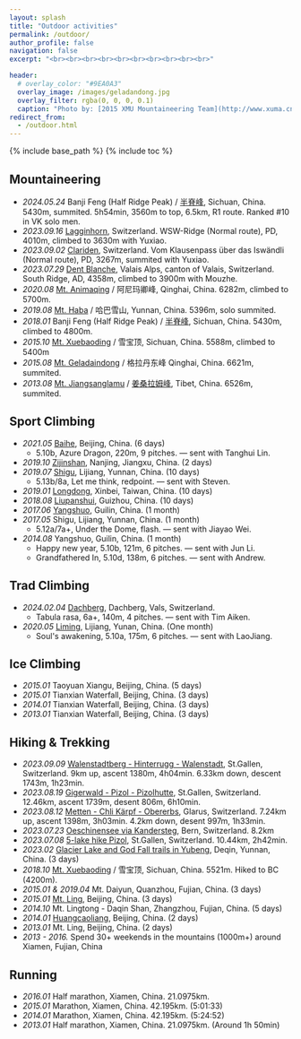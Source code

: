 ```yaml
---
layout: splash
title: "Outdoor activities"
permalink: /outdoor/
author_profile: false
navigation: false
excerpt: "<br><br><br><br><br><br><br><br><br><br>"

header:
  # overlay_color: "#9EA0A3"
  overlay_image: /images/geladandong.jpg
  overlay_filter: rgba(0, 0, 0, 0.1)
  caption: "Photo by: [2015 XMU Mountaineering Team](http://www.xuma.cn/bbs/forum.php?mod=forumdisplay&fid=62)"
redirect_from:
  - /outdoor.html
---
```


{% include base_path %}
{% include toc %}

## Mountaineering
* *2024.05.24*  Banji Feng (Half Ridge Peak) / [半脊峰](https://www.peakwiki.org/en/peak.php?pid=2#31.24079,102.92308,14z), Sichuan, China. 5430m, summited. 5h54min, 3560m to top, 6.5km, R1 route. Ranked #10 in VK solo men.
* *2023.09.16*  [Lagginhorn](https://www.sac-cas.ch/en/huts-and-tours/sac-route-portal/lagginhorn-1000/alpinism/from-the-weissmieshuette-or-from-hohsaas-via-the-wsw-ridge-967/), Switzerland. WSW-Ridge (Normal route), PD, 4010m, climbed to 3630m with Yuxiao.
* *2023.09.02*  [Clariden](https://www.sac-cas.ch/en/huts-and-tours/sac-route-portal/clariden-414/alpinism/), Switzerland. Vom Klausenpass über das Iswändli (Normal route), PD, 3267m,  summited with Yuxiao.
* *2023.07.29*  [Dent Blanche](https://www.planetmountain.com/english/Ice/vie/itineraries/scheda.php?lang=eng&id_itinerario=1949&id_tipologia=39), Valais Alps, canton of Valais, Switzerland. South Ridge, AD, 4358m, climbed to 3900m with Mouzhe.
* *2020.08*  [Mt. Animaqing](https://www.mountain-forecast.com/peaks/Amne-Machin/forecasts/6282) / 阿尼玛卿峰, Qinghai, China. 6282m, climbed to 5700m.
* *2019.08*  [Mt. Haba](https://www.mountain-forecast.com/peaks/Haba-Xue-Shan-Haba-Snow-Mountain/forecasts/5396) / 哈巴雪山, Yunnan, China. 5396m, solo summited.
* *2018.01*  Banji Feng (Half Ridge Peak) / [半脊峰](https://www.peakwiki.org/en/peak.php?pid=2#31.24079,102.92308,14z), Sichuan, China. 5430m, climbed to 4800m.
* *2015.10* [Mt. Xuebaoding](https://www.mountain-forecast.com/peaks/Mount-Xuebaoding/forecasts/5588) / 雪宝顶, Sichuan, China. 5588m, climbed to 5400m
* *2015.08*  [Mt. Geladaindong](https://www.mountain-forecast.com/peaks/Geladaindong-Peak) / 格拉丹东峰 Qinghai, China. 6621m, summited.
* *2013.08*  [Mt. Jiangsanglamu](https://www.adventuretourchina.com/tour/jiangsanglamu-peak-kang-sang-lamu/) / [姜桑拉姆峰](https://baike.baidu.com/item/%E5%A7%9C%E6%A1%91%E6%8B%89%E5%A7%86/9277738?fr=aladdin), Tibet, China. 6526m, summited.

## Sport Climbing 
* *2021.05* [Baihe](https://www.thecrag.com/en/climbing/china/beijing/area/12486523), Beijing, China. (6 days)
  * 5.10b, Azure Dragon, 220m, 9 pitches. — sent with Tanghui Lin.
* *2019.10* [Zijinshan](https://www.thecrag.com/climbing/china/zhejiang-jiangsu/tian-chi-hill/area/1885047144), Nanjing, Jiangxu, China. (2 days)
* *2019.07* [Shigu](https://www.thecrag.com/en/climbing/china/yunnan/area/829141857), Lijiang, Yunnan, China. (10 days)
  * 5.13b/8a, Let me think, redpoint.  — sent with Steven.
* *2019.01* [Longdong](https://www.thecrag.com/en/climbing/taiwan/longdong), Xinbei, Taiwan, China. (10 days)
* *2018.08* [Liupanshui](https://www.thecrag.com/en/climbing/china/guizhou/area/1812608817), Guizhou, China. (10 days)
* *2017.06* [Yangshuo](https://www.thecrag.com/en/climbing/china/yangshuo), Guilin, China. (1 month)
* *2017.05* Shigu, Lijiang, Yunnan, China. (1 month)
  * 5.12a/7a+, Under the Dome, flash.  — sent with Jiayao Wei.
* *2014.08* Yangshuo, Guilin, China. (1 month)
  * Happy new year, 5.10b, 121m, 6 pitches. — sent with Jun Li. 
  * Grandfathered In, 5.10d, 138m, 6 pitches. — sent with Andrew. 

## Trad Climbing
* *2024.02.04* [Dachberg](https://www.thecrag.com/en/climbing/switzerland/alpen/graubunden/route/1503894954), Dachberg, Vals, Switzerland.
  * Tabula rasa, 6a+, 140m, 4 pitches.  — sent with Tim Aiken.
* *2020.05* [Liming](https://www.thecrag.com/en/climbing/china/yunnan/liming-laojunshan), Lijiang, Yunan, China. (One month)
  * Soul's awakening, 5.10a, 175m, 6 pitches.  — sent with LaoJiang.

## Ice Climbing 
* *2015.01* Taoyuan Xiangu, Beijing, China. (5 days)
* *2015.01* Tianxian Waterfall, Beijing, China. (3 days)
* *2014.01* Tianxian Waterfall, Beijing, China. (3 days)
* *2013.01* Tianxian Waterfall, Beijing, China. (3 days) 

## Hiking & Trekking
* *2023.09.09* [Walenstadtberg - Hinterrugg - Walenstadt](https://www.tourentipp.com/de/touren/churfirsten-hinterrugg-bergtour_521.html), St.Gallen, Switzerland. 9km up, ascent 1380m, 4h04min. 6.33km down, descent 1743m, 1h23min.
* *2023.08.19* [Gigerwald - Pizol - Pizolhutte](https://www.hikr.org/tour/post15301.html), St.Gallen, Switzerland. 12.46km, ascent 1739m, desent 806m, 6h10min.
* *2023.08.12* [Metten - Chli Kärpf - Obererbs](https://www.hikr.org/tour/post181283.html), Glarus, Switzerland. 7.24km up, ascent 1398m, 3h03min. 4.2km down, desent 997m, 1h33min.
* *2023.07.23* [Oeschinensee via Kandersteg](https://fullsuitcase.com/oeschinen-lake-hike/), Bern, Switzerland. 8.2km
* *2023.07.08* [5-lake hike Pizol](https://www.outdooractive.com/en/route/hiking-route/heidiland/5-seen-wanderung-pizol/24016378/), St.Gallen, Switzerland. 10.44km, 2h42min.
* *2023.02* [Glacier Lake and God Fall trails in Yubeng](https://www.alltrails.com/china/yunnan/yubeng), Deqin, Yunnan, China. (3 days)
* *2018.10*  [Mt. Xuebaoding](https://www.mountain-forecast.com/peaks/Mount-Xuebaoding/forecasts/5588) / 雪宝顶, Sichuan, China. 5521m. Hiked to BC (4200m).
* *2015.01 & 2019.04* Mt. Daiyun, Quanzhou, Fujian, China. (3 days)
* *2015.01* [Mt. Ling](https://www.alltrails.com/trail/china/beijing/mount-ling-summit), Beijing, China. (3 days)
* *2014.10* Mt. Lingtong - Daqin Shan, Zhangzhou, Fujian, China. (5 days)
* *2014.01* [Huangcaoliang](https://www.tripadvisor.com/Attraction_Review-g294212-d1979808-Reviews-Huangcaoliang_Natural_Scenic_Resort-Beijing.html), Beijing, China. (2 days)
* *2013.01* Mt. Ling, Beijing, China. (2 days)
* *2013 - 2016.* Spend 30+ weekends in the mountains (1000m+) around Xiamen, Fujian, China

## Running
* *2016.01* Half marathon, Xiamen, China. 21.0975km.
* *2015.01* Marathon, Xiamen, China. 42.195km. (5:01:33)
* *2014.01* Marathon, Xiamen, China. 42.195km. (5:24:52)
* *2013.01* Half marathon, Xiamen, China. 21.0975km. (Around 1h 50min)

<script type="text/javascript" src="//rf.revolvermaps.com/0/0/3.js?i=5niseeqccwe&amp;b=5&amp;s=0&amp;m=2&amp;cl=ffffff&amp;co=010020&amp;cd=aa0000&amp;v0=60&amp;v1=60&amp;r=1" async="async"></script>

<!-- Education
======
* B.S. in GitHub, GitHub University, 2012
* M.S. in Jekyll, GitHub University, 2014
* Ph.D in Version Control Theory, GitHub University, 2018 (expected)

Work experience
======
* Summer 2015: Research Assistant
  * Github University
  * Duties included: Tagging issues
  * Supervisor: Professor Git

* Fall 2015: Research Assistant
  * Github University
  * Duties included: Merging pull requests
  * Supervisor: Professor Hub
  
Skills
======
* Skill 1
* Skill 2
  * Sub-skill 2.1
  * Sub-skill 2.2
  * Sub-skill 2.3
* Skill 3

Publications
======
  <ul>{% for post in site.publications %}
    {% include archive-single-cv.html %}
  {% endfor %}</ul>
  
Talks
======
  <ul>{% for post in site.talks %}
    {% include archive-single-talk-cv.html %}
  {% endfor %}</ul>
  
Teaching
======
  <ul>{% for post in site.teaching %}
    {% include archive-single-cv.html %}
  {% endfor %}</ul>
  
Service and leadership
======
* Currently signed in to 43 different slack teams -->
